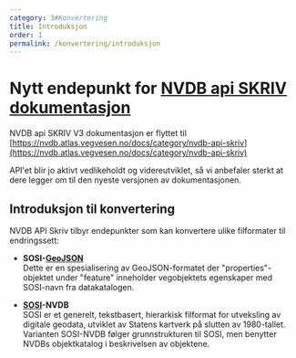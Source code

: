 ```yaml
---
category: 3#Konvertering
title: Introduksjon
order: 1
permalink: /konvertering/introduksjon
---
```


# Nytt endepunkt for [NVDB api SKRIV dokumentasjon](https://nvdb.atlas.vegvesen.no/docs/category/nvdb-api-skriv)

NVDB api SKRIV V3 dokumentasjon er flyttet til [https://nvdb.atlas.vegvesen.no/docs/category/nvdb-api-skriv](https://nvdb.atlas.vegvesen.no/docs/category/nvdb-api-skriv)

API'et blir jo aktivt vedlikeholdt og videreutviklet, så vi anbefaler sterkt at dere legger om til den nyeste versjonen av dokumentasjonen. 


## Introduksjon til konvertering

NVDB API Skriv tilbyr endepunkter som kan konvertere ulike filformater til endringssett:

* **SOSI-[GeoJSON](https://en.wikipedia.org/wiki/GeoJSON)**  
  Dette er en spesialisering av GeoJSON-formatet der "properties"-objektet under "feature" inneholder vegobjektets
  egenskaper med SOSI-navn fra datakatalogen.
  
* **[SOSI](https://no.wikipedia.org/wiki/SOSI-formatet)-NVDB**  
  SOSI er et generelt, tekstbasert, hierarkisk filformat for utveksling av digitale geodata, utviklet av Statens kartverk
  på slutten av 1980-tallet. Varianten SOSI-NVDB følger grunnstrukturen til SOSI, men benytter NVDBs objektkatalog i
  beskrivelsen av objektene. 


